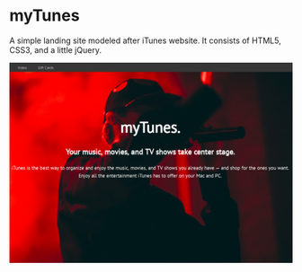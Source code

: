 # myTunes
A simple landing site modeled after iTunes website. It consists of HTML5, CSS3, and a little jQuery.

![myTunes](https://raw.githubusercontent.com/jwosborne/myTunes/master/img/myTunes.png)
